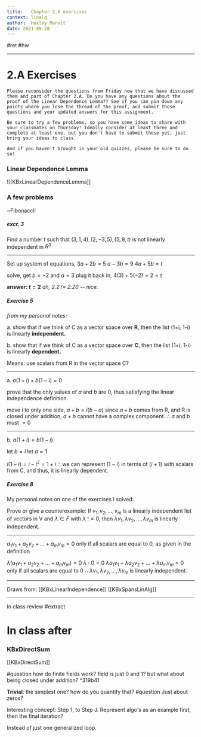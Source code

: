 ```yaml
---
title:   Chapter 2.A exercises
context: linalg
author:  Huxley Marvit
date: 2021-09-28
---
```


#ret #hw

***


# 2.A Exercises

```ad-abstract
Please reconsider the questions from Friday now that we have discussed them and part of Chapter 2.A. Do you have any questions about the proof of the Linear Dependence Lemma?? See if you can pin down any points where you lose the thread of the proof, and submit those questions and your updated answers for this assignment.

Be sure to try a few problems, so you have some ideas to share with your classmates on Thursday! Ideally consider at least three and complete at least one, but you don't have to submit those yet, just bring your ideas to class.

And if you haven't brought in your old quizzes, please be sure to do so!
```


### Linear Dependence Lemma

![[KBxLinearDependenceLemma]]

### A few problems
~Fibonacci! 
##### excr. 3
Find a number $t$ such that $(3, 1, 4), (2, -3, 5), (5, 9, t)$ is not linearly independent in $R^3$
***
Set up system of equations, 
$3a + 2b = 5$
$a - 3b = 9$
$4a + 5b = t$

solve, get $b=-2$ and $a=3$
plug it back in, $4(3)+5(-2)=2=t$

**answer: $t=2$**
*ah, 2.2 != 2.20 -- nice.*


##### Exercise 5
*from my personal notes:*

a. show that if we think of C as a vector space over **R**, then the list (1+i, 1-i) is linearly **independent.**

b. show that if we think of C as a vector space over **C**, then the list (1+i, 1-i) is linearly **dependent.**

Means: use scalars from R in the vector space C?
***


a. $a(1+i) + b(1-i) = 0$

prove that the only values of $a$ and $b$ are 0, thus satisfying the linear independence definition.

move i to only one side,
$a+b=i(b-a)$
since $a+b$ comes from R, and R is closed under addition, $a+b$ cannot have a complex component. 
$\therefore$ $a$ and $b$ must $=0$

***

b. $a(1+i) = b(1-i)$

let $b = i$
let $a = 1$

$i(1-i) = i-i^2 = 1+i$
$\therefore$ we can represent $(1-i)$ in terms of $(i+1)$ with scalars from C, and thus, it is linearly dependent.



##### Exercise 8
My personal notes on one of the exercises I solved:

Prove or give a counterexample: If $v_1, v_2,...,v_m$ is a linearly independent list of vectors in V and $\lambda \in F$ with $\lambda\ != 0$, then $\lambda v_1, \lambda v_2,...,\lambda v_m$ is linearly independent.
***

 $a_1 v_1 + a_2 v_2 + ... + a_m v_m = 0$ only if all scalars are equal to 0, as given in the definition
 
 $\lambda(a_1 v_1 + a_2 v_2 + ... + a_m v_m) = 0$
$\lambda \cdot 0 = 0$ 
 $\lambda a_1 v_1 +\lambda  a_2 v_2 + ... +\lambda  a_m v_m = 0$ only if all scalars are equal to 0
 $\therefore$  $\lambda v_1, \lambda v_2,...,\lambda v_m$ is linearly independent.

***

Draws from: [[KBxLinearIndependence]] [[KBxSpansLinAlg]]

***

In class review #extract

# In class after
### KBxDirectSum
[[KBxDirectSum]]

#question how do finite fields work?
field is just 0 and 1? but what about being closed under addition? ^319b41


**Trivial**: the simplest one? how do you quantify that? #question
Just about zeros?

Interesting concept: Step 1, to Step J. Represent algo's as an example first, then the final iteration?

Instead of just one generalized loop.
















